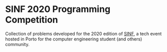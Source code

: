 # SINF 2020 Programming Competition

Collection of problems developed for the 2020 edition of [SINF](https://www.sinf.pt/), a tech event hosted in Porto for the computer engineering student (and others) community.
